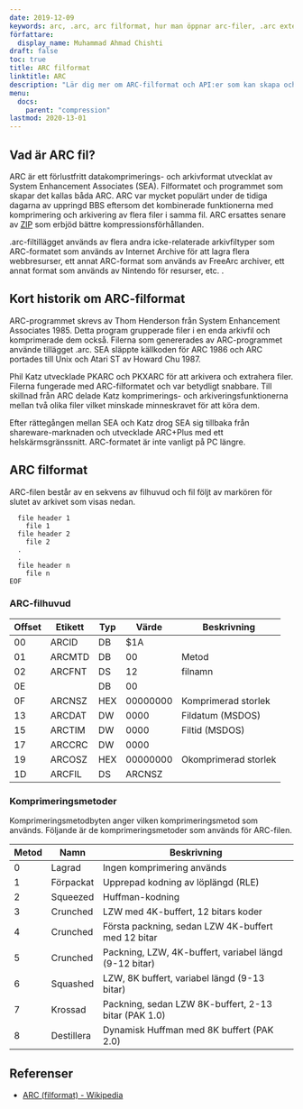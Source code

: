 ```yaml
---
date: 2019-12-09
keywords: arc, .arc, arc filformat, hur man öppnar arc-filer, .arc extension, arc extension
författare:
  display_name: Muhammad Ahmad Chishti
draft: false
toc: true
title: ARC filformat
linktitle: ARC
description: "Lär dig mer om ARC-filformat och API:er som kan skapa och öppna ARC-filer." 
menu:
  docs:
    parent: "compression"
lastmod: 2020-13-01
---
```


## Vad är ARC fil?

ARC är ett förlustfritt datakomprimerings- och arkivformat utvecklat av System Enhancement Associates (SEA). Filformatet och programmet som skapar det kallas båda ARC. ARC var mycket populärt under de tidiga dagarna av uppringd BBS eftersom det kombinerade funktionerna med komprimering och arkivering av flera filer i samma fil. ARC ersattes senare av [ZIP](/sv/compression/zip/) som erbjöd bättre kompressionsförhållanden.

.arc-filtillägget används av flera andra icke-relaterade arkivfiltyper som ARC-formatet som används av Internet Archive för att lagra flera webbresurser, ett annat ARC-format som används av FreeArc archiver, ett annat format som används av Nintendo för resurser, etc. .

## Kort historik om ARC-filformat

ARC-programmet skrevs av Thom Henderson från System Enhancement Associates 1985. Detta program grupperade filer i en enda arkivfil och komprimerade dem också. Filerna som genererades av ARC-programmet använde tillägget .arc. SEA släppte källkoden för ARC 1986 och ARC portades till Unix och Atari ST av Howard Chu 1987.

Phil Katz utvecklade PKARC och PKXARC för att arkivera och extrahera filer. Filerna fungerade med ARC-filformatet och var betydligt snabbare. Till skillnad från ARC delade Katz komprimerings- och arkiveringsfunktionerna mellan två olika filer vilket minskade minneskravet för att köra dem.

Efter rättegången mellan SEA och Katz drog SEA sig tillbaka från shareware-marknaden och utvecklade ARC+Plus med ett helskärmsgränssnitt. ARC-formatet är inte vanligt på PC längre.

## ARC filformat

ARC-filen består av en sekvens av filhuvud och fil följt av markören för slutet av arkivet som visas nedan.

```console
  file header 1
    file 1
  file header 2
    file 2
  .
  .
  file header n
    file n
EOF
```

### ARC-filhuvud ###

|Offset|Etikett|Typ|Värde|Beskrivning|
|---|---|---|---|---|
|00|ARCID |DB|$1A| |
|01|ARCMTD|DB|00|Metod|
|02|ARCFNT|DS|12|filnamn|
|0E| |DB|00| |
|0F|ARCNSZ|HEX|00000000|Komprimerad storlek|
|13|ARCDAT|DW|0000|Fildatum (MSDOS)|
|15|ARCTIM|DW|0000|Filtid (MSDOS)|
|17|ARCCRC|DW|0000| |
|19|ARCOSZ|HEX|00000000|Okomprimerad storlek|
|1D|ARCFIL|DS|ARCNSZ| |

### Komprimeringsmetoder ###

Komprimeringsmetodbyten anger vilken komprimeringsmetod som används. Följande är de komprimeringsmetoder som används för ARC-filen.

|Metod|Namn|Beskrivning|
|---|---|---|
|0|Lagrad|Ingen komprimering används|
|1|Förpackat|Upprepad kodning av löplängd (RLE)|
|2|Squeezed|Huffman-kodning|
|3|Crunched|LZW med 4K-buffert, 12 bitars koder|
|4|Crunched|Första packning, sedan LZW 4K-buffert med 12 bitar|
|5|Crunched|Packning, LZW, 4K-buffert, variabel längd (9-12 bitar)|
|6|Squashed|LZW, 8K buffert, variabel längd (9-13 bitar)|
|7|Krossad|Packning, sedan LZW 8K-buffert, 2-13 bitar (PAK 1.0)|
|8|Destillera|Dynamisk Huffman med 8K buffert (PAK 2.0)|

## Referenser

- [ARC (filformat) - Wikipedia](https://en.wikipedia.org/wiki/ARC_(filformat))


